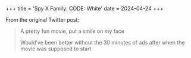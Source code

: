 +++
title = 'Spy X Family: CODE: White'
date = 2024-04-24
+++

<!--more-->

From the original Twitter post:

> A pretty fun movie, put a smile on my face
>
> Would’ve been better without the 30 minutes of ads after when the movie was supposed to start